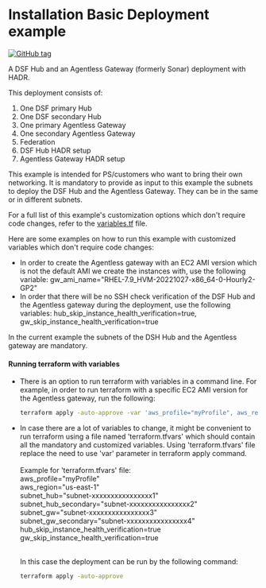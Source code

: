 # Installation Basic Deployment example
[![GitHub tag](https://img.shields.io/github/v/tag/imperva/dsfkit.svg)](https://github.com/imperva/dsfkit/tags)

A DSF Hub and an Agentless Gateway (formerly Sonar) deployment with HADR.

This deployment consists of:

1. One DSF primary Hub
2. One DSF secondary Hub
3. One primary Agentless Gateway
4. One secondary Agentless Gateway
5. Federation
6. DSF Hub HADR setup
7. Agentless Gateway HADR setup

This example is intended for PS/customers who want to bring their own networking.
It is mandatory to provide as input to this example the subnets to deploy the DSF Hub and the Agentless Gateway.
They can be in the same or in different subnets.<br/>

For a full list of this example's customization options which don't require code changes, refer to the [variables.tf](https://github.com/imperva/dsfkit/tree/1.3.6/examples/installation/basic_deployment/variables.tf) file.

Here are some examples on how to run this example with customized variables which don't require code changes:
- In order to create the Agentless gateway with an EC2 AMI version which is not the default AMI we create the instances with, use the following variable:
  gw_ami_name="RHEL-7.9_HVM-20221027-x86_64-0-Hourly2-GP2"
- In order that there will be no SSH check verification of the DSF Hub and the Agentless gateway during the deployment, use the following variables:
  hub_skip_instance_health_verification=true, gw_skip_instance_health_verification=true

In the current example the subnets of the DSH Hub and the Agentless gateway are mandatory.

#### Running terraform with variables
* There is an option to run terraform with variables in a command line. For example, in order to run terraform with a specific EC2 AMI version for the Agentless gateway, run the following:
  ```bash
  terraform apply -auto-approve -var 'aws_profile="myProfile", aws_region="us-east-1", subnet_hub="subnet-xxxxxxxxxxxxxxxx1", subnet_hub_secondary="subnet-xxxxxxxxxxxxxxxx2", subnet_gw="subnet-xxxxxxxxxxxxxxxx3", subnet_gw_secondary="subnet-xxxxxxxxxxxxxxxx4", gw_ami_name="RHEL-7.9_HVM-20221027-x86_64-0-Hourly2-GP2"'
   ```
* In case there are a lot of variables to change, it might be convenient to run terraform using a file named 'terraform.tfvars' which should contain all the mandatory and customized variables. Using 'terraform.tfvars' file replace the need to use 'var' parameter in terraform apply command.<br/><br/> 
Example for 'terraform.tfvars' file:<br/> 
aws_profile="myProfile"<br/>
aws_region="us-east-1"<br/>
subnet_hub="subnet-xxxxxxxxxxxxxxxx1"<br/>
subnet_hub_secondary="subnet-xxxxxxxxxxxxxxxx2"<br/>
subnet_gw="subnet-xxxxxxxxxxxxxxxx3"<br/>
subnet_gw_secondary="subnet-xxxxxxxxxxxxxxxx4"<br/>
hub_skip_instance_health_verification=true<br/>
gw_skip_instance_health_verification=true<br/><br/>

  In this case the deployment can be run by the following command:
  ```bash
  terraform apply -auto-approve
   ```
